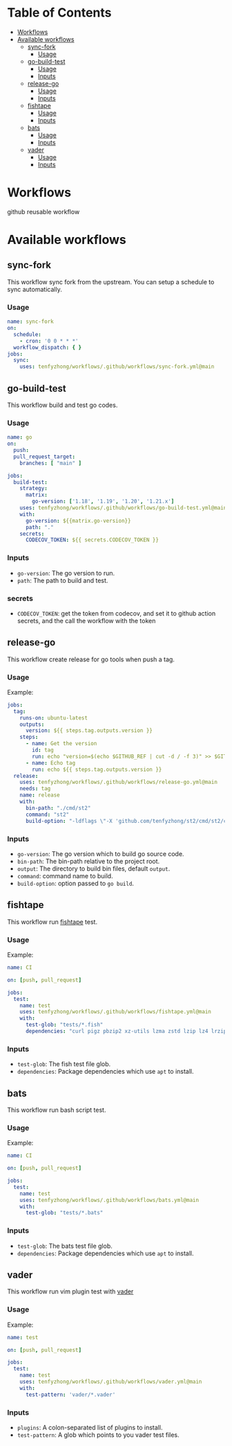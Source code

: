 # Table of Contents
- [Workflows](#workflows)
- [Available workflows](#available-workflows)
  - [sync-fork](#sync-fork)
    - [Usage](#usage)
  - [go-build-test](#go-build-test)
    - [Usage](#usage)
    - [Inputs](#inputs)
  - [release-go](#release-go)
    - [Usage](#usage)
    - [Inputs](#inputs)
  - [fishtape](#fishtape)
    - [Usage](#usage)
    - [Inputs](#inputs)
  - [bats](#bats)
    - [Usage](#usage)
    - [Inputs](#inputs)
  - [vader](#vader)
    - [Usage](#usage)
    - [Inputs](#inputs)

# Workflows
github reusable workflow

# Available workflows
## sync-fork
This workflow sync fork from the upstream. You can setup a schedule to sync automatically.
### Usage
```yaml
name: sync-fork
on:
  schedule:
    - cron: '0 0 * * *'
  workflow_dispatch: { }
jobs:
  sync:
    uses: tenfyzhong/workflows/.github/workflows/sync-fork.yml@main
```

## go-build-test
This workflow build and test go codes.
### Usage
```yaml
name: go
on:
  push:
  pull_request_target:
    branches: [ "main" ]

jobs:
  build-test:
    strategy:
      matrix:
        go-version: ['1.18', '1.19', '1.20', '1.21.x']
    uses: tenfyzhong/workflows/.github/workflows/go-build-test.yml@main
    with: 
      go-version: ${{matrix.go-version}}
      path: "."
    secrets:
      CODECOV_TOKEN: ${{ secrets.CODECOV_TOKEN }}
```

### Inputs
- `go-version`: The go version to run.
- `path`: The path to build and test. 

### secrets
- `CODECOV_TOKEN`: get the token from codecov, and set it to github action secrets, and the call the workflow with the token

## release-go
This workflow create release for go tools when push a tag.
### Usage
Example: 
```yaml
jobs:
  tag:
    runs-on: ubuntu-latest
    outputs:
      version: ${{ steps.tag.outputs.version }}
    steps:
      - name: Get the version
        id: tag
        run: echo "version=$(echo $GITHUB_REF | cut -d / -f 3)" >> $GITHUB_OUTPUT
      - name: Echo tag
        run: echo ${{ steps.tag.outputs.version }}
  release:
    uses: tenfyzhong/workflows/.github/workflows/release-go.yml@main
    needs: tag
    name: release
    with:
      bin-path: "./cmd/st2"
      command: "st2"
      build-option: "-ldflags \"-X 'github.com/tenfyzhong/st2/cmd/st2/config.Version=${{ needs.tag.outputs.version }}'\""

```

### Inputs
- `go-version`: The go version which to build go source code.
- `bin-path`: The bin-path relative to the project root.
- `output`: The directory to build bin files, default `output`.
- `command`: command name to build.
- `build-option`: option passed to `go build`.

## fishtape
This workflow run [fishtape](https://github.com/jorgebucaran/fishtape) test.
### Usage
Example:
```yaml
name: CI

on: [push, pull_request]

jobs:
  test:
    name: test
    uses: tenfyzhong/workflows/.github/workflows/fishtape.yml@main
    with:
      test-glob: "tests/*.fish"
      dependencies: "curl pigz pbzip2 xz-utils lzma zstd lzip lz4 lrzip 7zip bzip2 lrzip cpio rar unrar zpaq"
```

### Inputs
- `test-glob`: The fish test file glob.
- `dependencies`: Package dependencies which use `apt` to install. 

## bats
This workflow run bash script test.
### Usage
Example:
```yaml
name: CI

on: [push, pull_request]

jobs:
  test:
    name: test
    uses: tenfyzhong/workflows/.github/workflows/bats.yml@main
    with:
      test-glob: "tests/*.bats"
```

### Inputs
- `test-glob`: The bats test file glob.
- `dependencies`: Package dependencies which use `apt` to install. 

## vader
This workflow run vim plugin test with [vader](https://github.com/junegunn/vader.vim)
### Usage
Example:
```yaml
name: test

on: [push, pull_request]

jobs:
  test:
    name: test
    uses: tenfyzhong/workflows/.github/workflows/vader.yml@main
    with:
      test-pattern: 'vader/*.vader'
```

### Inputs
- `plugins`: A colon-separated list of plugins to install.
- `test-pattern`: A glob which points to you vader test files.

